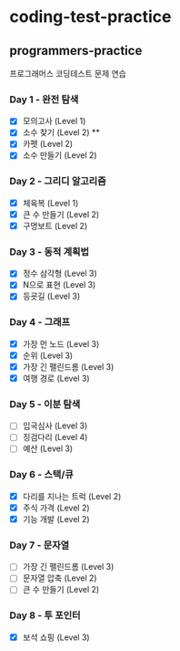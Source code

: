 # coding-test-practice
## programmers-practice
프로그래머스 코딩테스트 문제 연습

### Day 1 - 완전 탐색

- [x] 모의고사 (Level 1)
- [x] 소수 찾기 (Level 2) **
- [x] 카펫 (Level 2)
- [x] 소수 만들기 (Level 2)

### Day 2 - 그리디 알고리즘

- [x] 체육복 (Level 1)
- [x] 큰 수 만들기 (Level 2)
- [x] 구명보트 (Level 2)

### Day 3 - 동적 계획법

- [x] 정수 삼각형 (Level 3)
- [x] N으로 표현 (Level 3)
- [x] 등굣길 (Level 3)

### Day 4 - 그래프

- [x] 가장 먼 노드 (Level 3)
- [x] 순위 (Level 3)
- [x] 가장 긴 팰린드롬 (Level 3)
- [x] 여행 경로 (Level 3)

### Day 5 - 이분 탐색

- [ ] 입국심사 (Level 3)
- [ ] 징검다리 (Level 4)
- [ ] 예산 (Level 3)

### Day 6 - 스택/큐

- [x] 다리를 지나는 트럭 (Level 2)
- [x] 주식 가격 (Level 2)
- [x] 기능 개발 (Level 2)

### Day 7 - 문자열

- [ ] 가장 긴 팰린드롬 (Level 3)
- [ ] 문자열 압축 (Level 2)
- [ ] 큰 수 만들기 (Level 2)

### Day 8 - 투 포인터

- [x] 보석 쇼핑 (Level 3)
